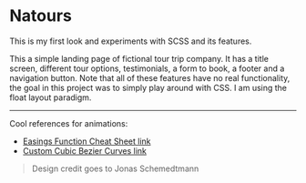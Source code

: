 # Natours
This is my first look and experiments with SCSS and its features.

This a simple landing page of fictional tour trip company. It has a title screen, different tour options, testimonials, a form to book, a footer and a navigation button. Note that all of these features have no real functionality, the goal in this project was to simply play around with CSS. I am using the float layout paradigm.

------

Cool references for animations:

- [Easings Function Cheat Sheet link](https://easings.net)
- [Custom Cubic Bezier Curves link](http://cubic-bezier.com)

> Design credit goes to Jonas Schemedtmann
